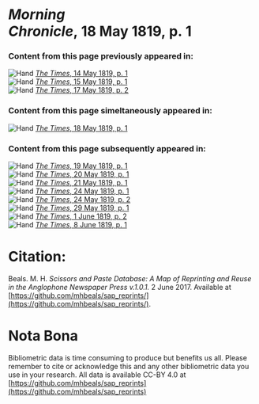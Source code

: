 # *Morning Chronicle*, 18 May 1819, p. 1  
  
### Content from this page previously appeared in:  
![Hand](http://scissorsandpaste.net/wp-content/uploads/2017/06/smallhandpointer.png) [*The Times*, 14 May 1819, p. 1](https://mhbeals.github.io/sap_html/The-Times/The-Times-14-May-1819-p-1)  
![Hand](http://scissorsandpaste.net/wp-content/uploads/2017/06/smallhandpointer.png) [*The Times*, 15 May 1819, p. 1](https://mhbeals.github.io/sap_html/The-Times/The-Times-15-May-1819-p-1)  
![Hand](http://scissorsandpaste.net/wp-content/uploads/2017/06/smallhandpointer.png) [*The Times*, 17 May 1819, p. 2](https://mhbeals.github.io/sap_html/The-Times/The-Times-17-May-1819-p-2)  
  
### Content from this page simeltaneously appeared in:  
![Hand](http://scissorsandpaste.net/wp-content/uploads/2017/06/smallhandpointer.png) [*The Times*, 18 May 1819, p. 1](https://mhbeals.github.io/sap_html/The-Times/The-Times-18-May-1819-p-1)  
  
### Content from this page subsequently appeared in:  
![Hand](http://scissorsandpaste.net/wp-content/uploads/2017/06/smallhandpointer.png) [*The Times*, 19 May 1819, p. 1](https://mhbeals.github.io/sap_html/The-Times/The-Times-19-May-1819-p-1)  
![Hand](http://scissorsandpaste.net/wp-content/uploads/2017/06/smallhandpointer.png) [*The Times*, 20 May 1819, p. 1](https://mhbeals.github.io/sap_html/The-Times/The-Times-20-May-1819-p-1)  
![Hand](http://scissorsandpaste.net/wp-content/uploads/2017/06/smallhandpointer.png) [*The Times*, 21 May 1819, p. 1](https://mhbeals.github.io/sap_html/The-Times/The-Times-21-May-1819-p-1)  
![Hand](http://scissorsandpaste.net/wp-content/uploads/2017/06/smallhandpointer.png) [*The Times*, 24 May 1819, p. 1](https://mhbeals.github.io/sap_html/The-Times/The-Times-24-May-1819-p-1)  
![Hand](http://scissorsandpaste.net/wp-content/uploads/2017/06/smallhandpointer.png) [*The Times*, 24 May 1819, p. 2](https://mhbeals.github.io/sap_html/The-Times/The-Times-24-May-1819-p-2)  
![Hand](http://scissorsandpaste.net/wp-content/uploads/2017/06/smallhandpointer.png) [*The Times*, 29 May 1819, p. 1](https://mhbeals.github.io/sap_html/The-Times/The-Times-29-May-1819-p-1)  
![Hand](http://scissorsandpaste.net/wp-content/uploads/2017/06/smallhandpointer.png) [*The Times*, 1 June 1819, p. 2](https://mhbeals.github.io/sap_html/The-Times/The-Times-1-June-1819-p-2)  
![Hand](http://scissorsandpaste.net/wp-content/uploads/2017/06/smallhandpointer.png) [*The Times*, 8 June 1819, p. 1](https://mhbeals.github.io/sap_html/The-Times/The-Times-8-June-1819-p-1)  


# Citation: 

Beals. M. H. *Scissors and Paste Database: A Map of Reprinting and Reuse in the Anglophone Newspaper Press v.1.0.1.* 2 June 2017. Available at [https://github.com/mhbeals/sap_reprints/](https://github.com/mhbeals/sap_reprints/). 

# Nota Bona

Bibliometric data is time consuming to produce but benefits us all. Please remember to cite or acknowledge this and any other bibliometric data you use in your research. All data is available CC-BY 4.0 at [https://github.com/mhbeals/sap_reprints](https://github.com/mhbeals/sap_reprints)
